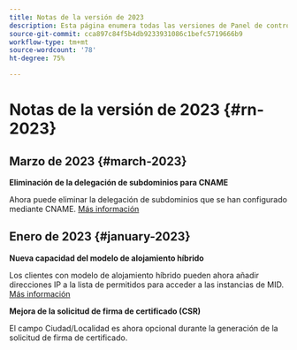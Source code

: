 ```yaml
---
title: Notas de la versión de 2023
description: Esta página enumera todas las versiones de Panel de control de Campaign de 2023.
source-git-commit: cca897c84f5b4db9233931086c1befc5719666b9
workflow-type: tm+mt
source-wordcount: '78'
ht-degree: 75%

---
```


# Notas de la versión de 2023 {#rn-2023}

## Marzo de 2023 {#march-2023}

**Eliminación de la delegación de subdominios para CNAME**

Ahora puede eliminar la delegación de subdominios que se han configurado mediante CNAME. [Más información](../subdomains-certificates/using/remove-delegated-subdomains.md)

## Enero de 2023 {#january-2023}

**Nueva capacidad del modelo de alojamiento híbrido**

Los clientes con modelo de alojamiento híbrido pueden ahora añadir direcciones IP a la lista de permitidos para acceder a las instancias de MID. [Más información](../instances-settings/using/ip-allow-listing-instance-access.md)

**Mejora de la solicitud de firma de certificado (CSR)**

El campo Ciudad/Localidad es ahora opcional durante la generación de la solicitud de firma de certificado.
